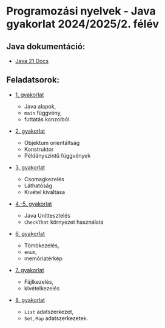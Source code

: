 
# Programozási nyelvek - Java gyakorlat 2024/2025/2. félév

## Java dokumentáció:

* [Java 21 Docs](https://docs.oracle.com/en/java/javase/21/docs/api/index.html)

## Feladatsorok:

* [1. gyakorlat](exercises/lab01-main-consoleio.md)
  * Java alapok,
  * `main` függvény,
  * futtatás konzolból.
  
* [2. gyakorlat](exercises/lab02-oop.md)
  * Objektum orientáltság
  * Konstruktor
  * Példányszintű függvények
  
* [3. gyakorlat](exercises/lab03-package.md)
  * Csomagkezelés
  * Láthatóság
  * Kivétel kiváltása
 
* [4.-5. gyakorlat](exercises/lab04-05-junit.md)
  * Java Unittesztelés
  * `CheckThat` környezet használata

* [6. gyakorlat](exercises/lab06-array-enum-memmap.md)
  * Tömbkezelés,
  * `enum`,
  * memóriatérkép

* [7. gyakorlat](exercises/lab07-io-exception.md)
  * Fájlkezelés,
  * kivételkezelés

* [8. gyakorlat](exercises/lab08-list-set-map.md)
  * `List` adatszerkezet,
  * `Set`, `Map` adatszerkezetek.
